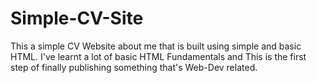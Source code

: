 # Simple-CV-Site
This a simple CV Website about me that is built using simple and basic HTML. I've learnt a lot of basic HTML Fundamentals and This is the first step of finally publishing something that's Web-Dev related.
